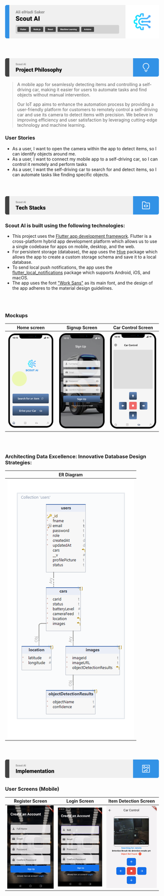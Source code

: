 <img src="./readme/title1.svg"/>

<br><br>

<!-- project philosophy -->
<img src="./readme/title2.svg"/>

> A mobile app for seamlessly detecting items and controlling a self-driving car, making it easier for users to automate tasks and find objects without manual intervention.
>
> Our IoT app aims to enhance the automation process by providing a user-friendly platform for customers to remotely control a self-driving car and use its camera to detect items with precision. We believe in improving efficiency and user satisfaction by leveraging cutting-edge technology and machine learning.

### User Stories
- As a user, I want to open the camera within the app to detect items, so I can identify objects around me.
- As a user, I want to connect my mobile app to a self-driving car, so I can control it remotely and perform tasks
- As a user, I want the self-driving car to search for and detect items, so I can automate tasks like finding specific objects.


<br><br>
<!-- Tech stack -->
<img src="./readme/title3.svg"/>

###  Scout AI is built using the following technologies:

- This project uses the [Flutter app development framework](https://flutter.dev/). Flutter is a cross-platform hybrid app development platform which allows us to use a single codebase for apps on mobile, desktop, and the web.
- For persistent storage (database), the app uses the [Hive](https://hivedb.dev/) package which allows the app to create a custom storage schema and save it to a local database.
- To send local push notifications, the app uses the [flutter_local_notifications](https://pub.dev/packages/flutter_local_notifications) package which supports Android, iOS, and macOS.
- The app uses the font ["Work Sans"](https://fonts.google.com/specimen/Work+Sans) as its main font, and the design of the app adheres to the material design guidelines.

<br><br>
### Mockups

| Home screen                             | Signup Screen                           | Car Control Screen                          |
| --------------------------------------- | ------------------------------------- | ------------------------------------- |
| ![Splash](./readme/demo/landing.png) | ![Signup](./readme/demo/Signup.png) | ![car-control](./readme/demo/car-control.png) |

<br><br>
### Architecting Data Excellence: Innovative Database Design Strategies:

| ER Diagram                             |
| --------------------------------------- |
| ![fsdaf](./readme/database/db-diagram.png) |

<br><br>
<!-- Implementation -->
<img src="./readme/title6.svg"/>

### User Screens (Mobile)

| Register Screen                              | Login Screen                         | Item Detection Screen                          |
| ----------------------------------------- | --------------------------------------- | --------------------------------------- |
| ![Register](./readme/screens/register.gif) | ![Login](./readme/screens/login.gif) | ![Item detection](./readme/screens/detection.gif) |
